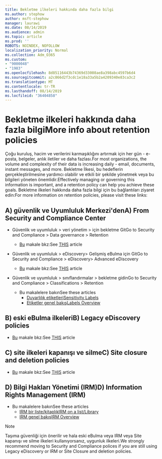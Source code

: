 ```yaml
---
title: Bekletme ilkeleri hakkında daha fazla bilgi
ms.author: stephow
author: msft-stephow
manager: laurawi
ms.date: 08/14/2019
ms.audience: admin
ms.topic: article
ms.prod: ''
ROBOTS: NOINDEX, NOFOLLOW
localization_priority: Normal
ms.collection: Adm_O365
ms.custom:
- "9000048"
- "1983"
ms.openlocfilehash: 8d85116443b74369d33008ae8a398abc4597b6d4
ms.sourcegitcommit: a2c866d2f3cdc1e18a33a5b2a4209340e83ca3c2
ms.translationtype: MT
ms.contentlocale: tr-TR
ms.lasthandoff: 08/14/2019
ms.locfileid: "36404858"
---
```

# <a name="more-info-about-retention-policies"></a><span data-ttu-id="76a0f-102">Bekletme ilkeleri hakkında daha fazla bilgi</span><span class="sxs-lookup"><span data-stu-id="76a0f-102">More info about retention policies</span></span>

<span data-ttu-id="76a0f-103">Çoğu kuruluş, hacim ve verilerini karmaşıklığını artırmak için her gün - e-posta, belgeler, anlık iletiler ve daha fazlası.</span><span class="sxs-lookup"><span data-stu-id="76a0f-103">For most organizations, the volume and complexity of their data is increasing daily - email, documents, instant messages, and more.</span></span> <span data-ttu-id="76a0f-104">Bekletme İlkesi, bu hedeflerin gerçekleştirilmesine yardımcı olabilir ve etkili bir şekilde yönetmek veya bu bilgileri yöneten önemlidir.</span><span class="sxs-lookup"><span data-stu-id="76a0f-104">Effectively managing or governing this information is important, and a retention policy can help you achieve these goals.</span></span> <span data-ttu-id="76a0f-105">Bekletme ilkeleri hakkında daha fazla bilgi için bu bağlantıları ziyaret edin:</span><span class="sxs-lookup"><span data-stu-id="76a0f-105">For more information on retention policies, please visit these links:</span></span>

## <a name="a-from-security-and-compliance-center"></a><span data-ttu-id="76a0f-106">A) güvenlik ve Uyumluluk Merkezi'den</span><span class="sxs-lookup"><span data-stu-id="76a0f-106">A) From Security and Compliance Center</span></span>

- <span data-ttu-id="76a0f-107">Güvenlik ve uyumluluk > veri yönetim > için bekletme Git</span><span class="sxs-lookup"><span data-stu-id="76a0f-107">Go to Security and Compliance > Data governance > Retention</span></span>
  - <span data-ttu-id="76a0f-108">[Bu](https://docs.microsoft.com/en-us/office365/securitycompliance/retention-policies) makale bkz:</span><span class="sxs-lookup"><span data-stu-id="76a0f-108">See [THIS](https://docs.microsoft.com/en-us/office365/securitycompliance/retention-policies) article</span></span>

- <span data-ttu-id="76a0f-109">Güvenlik ve uyumluluk > eDiscovery> Gelişmiş eBulma için Git</span><span class="sxs-lookup"><span data-stu-id="76a0f-109">Go to Security and Compliance > eDiscovery> Advanced eDiscovery</span></span> 
  - <span data-ttu-id="76a0f-110">[Bu](https://docs.microsoft.com/en-us/office365/securitycompliance/ediscovery-cases) makale bkz:</span><span class="sxs-lookup"><span data-stu-id="76a0f-110">See [THIS](https://docs.microsoft.com/en-us/office365/securitycompliance/ediscovery-cases) article</span></span>

- <span data-ttu-id="76a0f-111">Güvenlik ve uyumluluk > sınıflandırmalar > bekletme gidin</span><span class="sxs-lookup"><span data-stu-id="76a0f-111">Go to Security and Compliance > Classifications > Retention</span></span>
  - <span data-ttu-id="76a0f-112">Bu makalelere bakın</span><span class="sxs-lookup"><span data-stu-id="76a0f-112">See these articles</span></span>
    - [<span data-ttu-id="76a0f-113">Duyarlılık etiketleri</span><span class="sxs-lookup"><span data-stu-id="76a0f-113">Sensitivity Labels</span></span>](https://docs.microsoft.com/en-us/office365/securitycompliance/sensitivity-labels)
    - [<span data-ttu-id="76a0f-114">Etiketler genel bakış</span><span class="sxs-lookup"><span data-stu-id="76a0f-114">Labels Overview</span></span>](https://docs.microsoft.com/en-us/office365/securitycompliance/labels)

## <a name="b-legacy-ediscovery-policies"></a><span data-ttu-id="76a0f-115">B) eski eBulma ilkeleri</span><span class="sxs-lookup"><span data-stu-id="76a0f-115">B) Legacy eDiscovery policies</span></span>

- <span data-ttu-id="76a0f-116">[Bu](https://support.office.com/en-us/article/Set-up-an-eDiscovery-Center-in-SharePoint-Online-A18F8975-AA7F-43B4-A7D6-001D14744D8E) makale bkz:</span><span class="sxs-lookup"><span data-stu-id="76a0f-116">See [THIS](https://support.office.com/en-us/article/Set-up-an-eDiscovery-Center-in-SharePoint-Online-A18F8975-AA7F-43B4-A7D6-001D14744D8E) article</span></span>

## <a name="c-site-closure-and-deletion-policies"></a><span data-ttu-id="76a0f-117">C) site ilkeleri kapanışı ve silme</span><span class="sxs-lookup"><span data-stu-id="76a0f-117">C) Site closure and deletion policies</span></span>

- <span data-ttu-id="76a0f-118">[Bu](https://support.office.com/en-us/article/Use-policies-for-site-closure-and-deletion-A8280D82-27FD-48C5-9ADF-8A5431208BA5) makale bkz:</span><span class="sxs-lookup"><span data-stu-id="76a0f-118">See [THIS](https://support.office.com/en-us/article/Use-policies-for-site-closure-and-deletion-A8280D82-27FD-48C5-9ADF-8A5431208BA5) article</span></span>  

## <a name="d-information-rights-management-irm"></a><span data-ttu-id="76a0f-119">D) Bilgi Hakları Yönetimi (IRM)</span><span class="sxs-lookup"><span data-stu-id="76a0f-119">D) Information Rights Management (IRM)</span></span>

- <span data-ttu-id="76a0f-120">Bu makalelere bakın</span><span class="sxs-lookup"><span data-stu-id="76a0f-120">See these articles</span></span>
  - [<span data-ttu-id="76a0f-121">IRM bir liste/kitaplık</span><span class="sxs-lookup"><span data-stu-id="76a0f-121">IRM on a list/Library</span></span>](https://support.office.com/en-us/article/apply-information-rights-management-to-a-list-or-library-3bdb5c4e-94fc-4741-b02f-4e7cc3c54aa1)
  - [<span data-ttu-id="76a0f-122">IRM genel bakış</span><span class="sxs-lookup"><span data-stu-id="76a0f-122">IRM Overview</span></span>](https://support.office.com/en-us/article/create-and-apply-information-management-policies-eb501fe9-2ef6-4150-945a-65a6451ee9e9)

> [!Note]
> <span data-ttu-id="76a0f-123">Taşıma güvenliği için önerilir ve hala eski eBulma veya IRM veya Site kapanışı ve silme ilkeleri kullanıyorsanız, uygunluk ilkeleri.</span><span class="sxs-lookup"><span data-stu-id="76a0f-123">We strongly recommend moving to Security and Compliance polices if you are still using Legacy eDiscovery or IRM or Site Closure and deletion policies.</span></span>
